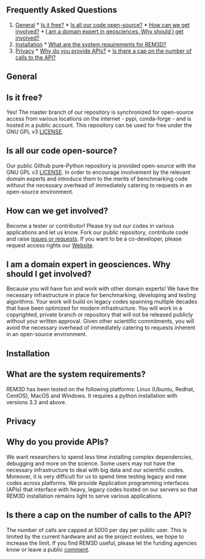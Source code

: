 Frequently Asked Questions
--------------------------

  1. [General](#general)
    * [Is it free?](#is-it-free)
    * [Is all our code open-source?](#is-all-our-code-open-source)
    * [How can we get involved?](#how-can-we-get-involved)
    * [I am a domain expert in geosciences. Why should I get involved?](#why-should-I-get-involved)
  2. [Installation](#installation)
    * [What are the system requirements for REM3D?](#what-are-the-system-requirements)
  3. [Privacy](#privacy)
    * [Why do you provide APIs?](#why_do_you_provide_apis)
    * [Is there a cap on the number of calls to the API?](#is-there-a-cap-on-the-number-of-calls-to-the-api)


General
-------

Is it free?
-----------

Yes! The master branch of our repository is synchronized for open-source access from various locations on the internet - pypi, conda-forge - and is hosted in a public account. This repository can be used for free under the GNU GPL v3 [LICENSE](../LICENSE).

Is all our code open-source?
----------------------------

Our public Github pure-Python repository is provided open-source with the GNU GPL v3 [LICENSE](../LICENSE). In order to encourage involvement by the relevant domain experts and introduce them to the merits of benchmarking code without the necessary overhead of immediately catering to requests in an open-source environment.

How can we get involved?
------------------------

Become a tester or contributor! Please try out our codes in various applications and let us know.  Fork our public repository, contribute code and raise [issues or requests](https://github.com/globalseismology/rem3d/issues). If you want to be a co-developer, please request access rights our [Website](http://rem3d.org/join-us/github).

I am a domain expert in geosciences. Why should I get involved?
---------------------------------------------------------------

Because you will have fun and work with other domain experts! We have the necessary infrastructure in place for benchmarking, developing and testing algorithms. Your work will build on legacy codes spanning multiple decades that have been optimized for modern infrastructure. You will work in a copyrighted, private branch or repository that will not be released publicly without your written approval. Given other scientific commitments, you will avoid the necessary overhead of immediately catering to requests inherent in an open-source environment.

Installation
------------

What are the system requirements?
--------------------------------

REM3D has been tested on the following platforms: Linux (Ubuntu, Redhat, CentOS), MacOS and Windows. It requires a python installation with versions 3.3 and above.

Privacy
-------

Why do you provide APIs?
------------------------

We want researchers to spend less time installing complex dependencies, debugging and more on the science. Some users may not have the necessary infrastructure to deal with big data and our scientific codes. Moreover, it is very difficult for us to spend time testing legacy and new codes across platforms. We provide Application programming interfaces (APIs) that interface with heavy, legacy codes hosted on our servers so that REM3D installation remains light to serve various applications.

Is there a cap on the number of calls to the API?
-------------------------------------------------

The number of calls are capped at 5000 per day per public user. This is limited by the current hardware and as the project evolves, we hope to increase the limit. If you find REM3D useful, please let the funding agencies know or leave a public [comment](https://github.com/globalseismology/rem3d/issues).